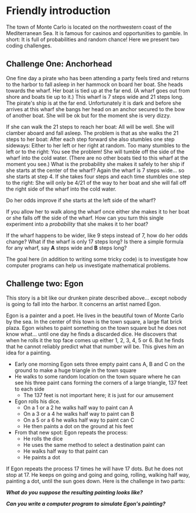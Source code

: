 # Friendly introduction

The town of Monte Carlo is located on the northwestern coast of the Mediterranean Sea. It is famous for casinos and opportunities to gamble. 
In short: It is full of probabilities and random chance! Here we present two coding challenges.

## Challenge One: Anchorhead

One fine day a pirate who has been attending a party feels tired and returns to the harbor to fall asleep in her hammock on board her boat. 
She heads towards the wharf. Her boat is tied up at the far end. (A wharf goes out from shore and boats tie up to it.) This wharf is 7 steps 
wide and 21 steps long. The pirate's ship is at the far end. Unfortunately it is dark and before she arrives at this wharf she bangs her head 
on an anchor secured to the bow of another boat. She will be ok but for the moment she is very dizzy.


If she can walk the 21 steps to reach her boat: All will be well. She will clamber aboard and fall asleep. The problem is that as she walks
the 21 steps to her boat: After each step forward she also stumbles one step sideways: Either to her left or her right at random. Too many 
stumbles to the left or to the right: You see the problem! She will tumble off the side of the wharf into the cold water. (There are no
other boats tied to this wharf at the moment you see.) What is the probability she makes it safely to her ship if she starts at the center 
of the wharf? Again the wharf is 7 steps wide... so she starts at step 4. If she takes four steps and each time stumbles one step to the 
right: She will only be 4/21 of the way to her boat and she will fall off the right side of the wharf into the cold water. 


Do her odds improve if she starts at the left side of the wharf? 


If you allow her to walk along the wharf once either she makes it to her boat or she falls off the side of the wharf. How can you turn this
single experiment into a *probability* that she makes it to her boat? 


If the wharf happens to be wider, like 9 steps instead of 7, how do her odds change?  What if the wharf is only 17 steps long? Is there a
simple formula for any wharf, say **A** steps wide and **B** steps long? 

The goal here (in addition to writing some tricky code) is to investigate how computer programs can help us investigate mathematical problems. 


## Challenge two: Egon


This story is a bit like our drunken pirate described above... except nobody is going to fall into the harbor. It concerns an artist named Egon.


Egon is a painter and a poet. He lives in the beautiful town of Monte Carlo by the sea. In the center of this town is the town square, a large flat brick plaza. 
Egon wishes to paint something on the town square but he does not know what... until one day he finds a discarded dice. He discovers that when he rolls it
the top face comes up either 1, 2, 3, 4, 5 or 6. But he finds that he cannot reliably predict what that number will be. This gives him an idea for a painting. 


* Early one morning Egon sets three empty paint cans A, B and C on the ground to make a huge triangle in the town square
* He walks to some random location on the town square where he can see his three paint cans forming the corners of a large triangle, 137 feet to each side
    * The 137 feet is not important here; it is just for our amusement
* Egon rolls his dice.
    * On a 1 or a 2 he walks half way to paint can A
    * On a 3 or a 4 he walks half way to paint can B
    * On a 5 or a 6 he walks half way to paint can C
    * He then paints a dot on the ground at his feet
* From that new spot: Egon repeats the process: 
    * He rolls the dice
    * He uses the same method to select a destination paint can
    * He walks half way to that paint can 
    * He paints a dot

If Egon repeats the process 17 times he will have 17 dots. But he does not stop at 17. He keeps on going and going and going, rolling, walking half way, 
painting a dot, until the sun goes down. Here is the challenge in two parts:

***What do you suppose the resulting painting looks like?***

***Can you write a computer program to simulate Egon's painting?***
